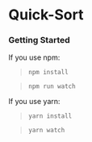 # Quick-Sort

### Getting Started

 If you use npm:
> `npm install`

> `npm run watch`

 If you use yarn:
 > `yarn install`
 
 > `yarn watch`
 
 
